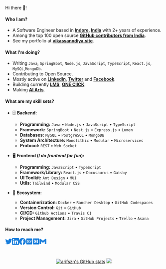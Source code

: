Hi there 👋!

#### Who I am?

- A Software Engineer based in **[Indore](https://en.wikipedia.org/wiki/indore), [India](https://en.wikipedia.org/wiki/india)** with 2+ years of experience.
- Among the top 100 open source **[GitHub contributors from India](https://github.com/gayanvoice/top-github-users/blob/main/markdown/public_contributions/india.md)**.
- See my portfolio at **[vikassanodiya.site](https://www.vikassanodiya.site)**.

#### What I'm doing?

- Writing `Java`, `SpringBoot`, `Node.js`, `JavaScript`, `TypeScript`, `React.js`, `MySQL`,`MongoDb`.
- Contributing to Open Source.
- Mostly active on **[LinkedIn](https://www.linkedin.com/in/vikashsanodiya)**, **[Twitter](https://twitter.com/vikashsanodiya)** and **[Facebook](https://www.facebook.com/vikashsanodiya)**.
- Building currently **[LMS](https://github.com/vikashsanodiya)**, **[ONE ClICK](https://github.com/oneclick)**.
- Making **[AI Arts](https://www.flickr.com/photos/)**.

#### What are my skill sets?

- 🗄️ **Backend:**

  - **Programming:** `Java` • `Node.js` • `JavaScript` • `TypeScript`
  - **Framework:** `SpringBoot` • `Nest.js` • `Express.js` • `Lumen`
  - **Databases:** `MySQL` • `PostgreSQL` • `MongoDB` 
  - **System Architecture:** `Monolithic` • `Modular` • `Microservices`
  - **Protocol:** `REST` • `Web Socket`

- 🖥 **Frontend (_I do frontend for fun_):**

  - **Programming:** `JavaScript` • `TypeScript`
  - **Framework/Library:** `React.js` • `Docusaurus` • `Gatsby`
  - **UI Toolkit:** `Ant Design` • `MUI`
  - **Utils:** `Tailwind` • `Modular CSS`

- 🎡 **Ecosystem:**
  - **Containerization:** `Docker` • `Rancher Desktop` • `GitHub Codespaces`
  - **Version Control:** `Git` • `GitHub`
  - **CI/CD:** `Github Actions` • `Travis CI`
  - **Project Management:** `Jira` • `GitHub Projects` • `Trello` • `Asana`

#### How to reach me?

<a href="https://twitter.com/arif_szn">
  <img align="left" alt="Twitter" width="22px" src="./assets/twitter.svg" />
</a>
<a href="https://www.linkedin.com/in/ariful-alam">
  <img align="left" alt="LinkedIn" width="22px" src="./assets/linkedin.svg" />
</a>
<a href="https://www.facebook.com/swozon">
  <img align="left" alt="Facebook" width="22px" src="./assets/facebook.svg" />
</a>
<a href="https://dev.to/arifszn">
  <img align="left" alt="Dev" width="22px" src="./assets/dev.svg" />
</a>
<a href="https://medium.com/@arifszn">
  <img align="left" alt="Medium" width="22px" src="./assets/medium.svg" />
</a>
<a href="mailto:arifulalamszn@gmail.com">
  <img align="left" alt="Mail" width="22px" src="./assets/gmail.svg" />
</a>

<br/>
<br/>
<br/>

<p align="center">
<a href="http://www.github.com/arifszn"><img src="https://github-readme-stats.vercel.app/api?username=arifszn&show_icons=true&hide=&count_private=true&title_color=3382ed&text_color=ffffff&icon_color=3382ed&bg_color=1c1917&hide_border=true&show_icons=true" alt="arifszn's GitHub stats" /></a>
<a href="http://www.github.com/arifszn"><img src="https://github-readme-streak-stats.herokuapp.com/?user=arifszn&stroke=ffffff&background=1c1917&ring=0891b2&fire=0891b2&currStreakNum=ffffff&currStreakLabel=0891b2&sideNums=ffffff&sideLabels=ffffff&dates=ffffff&hide_border=true" /></a>
 </p>
